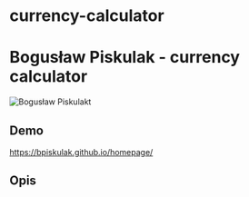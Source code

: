 # currency-calculator

# Bogusław Piskulak - currency calculator
![Bogusław Piskulakt](https://raw.githubusercontent.com/BPiskulak/homepage/main/img/bp.png) 
## Demo 
https://bpiskulak.github.io/homepage/

## Opis
